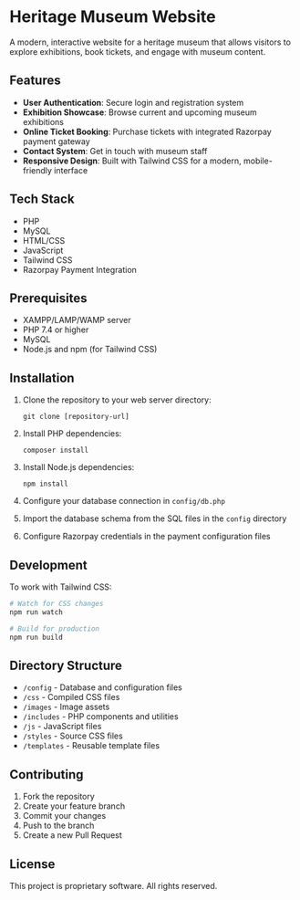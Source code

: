 # Heritage Museum Website

A modern, interactive website for a heritage museum that allows visitors to explore exhibitions, book tickets, and engage with museum content.

## Features

- **User Authentication**: Secure login and registration system
- **Exhibition Showcase**: Browse current and upcoming museum exhibitions
- **Online Ticket Booking**: Purchase tickets with integrated Razorpay payment gateway
- **Contact System**: Get in touch with museum staff
- **Responsive Design**: Built with Tailwind CSS for a modern, mobile-friendly interface

## Tech Stack

- PHP
- MySQL
- HTML/CSS
- JavaScript
- Tailwind CSS
- Razorpay Payment Integration

## Prerequisites

- XAMPP/LAMP/WAMP server
- PHP 7.4 or higher
- MySQL
- Node.js and npm (for Tailwind CSS)

## Installation

1. Clone the repository to your web server directory:
   ```
   git clone [repository-url]
   ```

2. Install PHP dependencies:
   ```
   composer install
   ```

3. Install Node.js dependencies:
   ```
   npm install
   ```

4. Configure your database connection in `config/db.php`

5. Import the database schema from the SQL files in the `config` directory

6. Configure Razorpay credentials in the payment configuration files

## Development

To work with Tailwind CSS:

```bash
# Watch for CSS changes
npm run watch

# Build for production
npm run build
```

## Directory Structure

- `/config` - Database and configuration files
- `/css` - Compiled CSS files
- `/images` - Image assets
- `/includes` - PHP components and utilities
- `/js` - JavaScript files
- `/styles` - Source CSS files
- `/templates` - Reusable template files

## Contributing

1. Fork the repository
2. Create your feature branch
3. Commit your changes
4. Push to the branch
5. Create a new Pull Request

## License

This project is proprietary software. All rights reserved.
